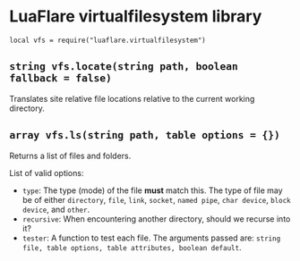 # LuaFlare virtualfilesystem library

`local vfs = require("luaflare.virtualfilesystem")`

## `string vfs.locate(string path, boolean fallback = false)`

Translates site relative file locations relative to the current working directory.

## `array vfs.ls(string path, table options = {})`

Returns a list of files and folders.

List of valid options:

 - `type`: The type (mode) of the file **must** match this.
           The type of file may be of either `directory`, `file`, `link`, `socket`, `named pipe`, `char device`, `block device`, and `other`.
 - `recursive`: When encountering another directory, should we recurse into it?
 - `tester`: A function to test each file.  The arguments passed are: `string file, table options, table attributes, boolean default`.
